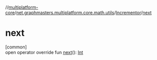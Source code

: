 //[multiplatform-core](../../../index.md)/[net.graphmasters.multiplatform.core.math.utils](../index.md)/[Incrementor](index.md)/[next](next.md)

# next

[common]\
open operator override fun [next](next.md)(): [Int](https://kotlinlang.org/api/latest/jvm/stdlib/kotlin/-int/index.html)
